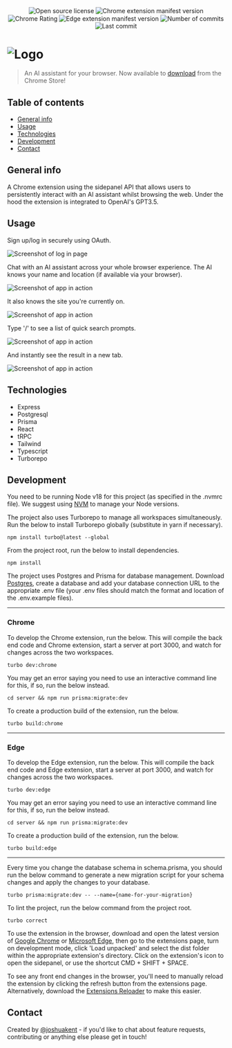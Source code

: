 <p align="center">
    <img alt="Open source license" src="https://img.shields.io/github/license/joshkent94/browsegpt?label=Open+Source+License" align="center">
    <img alt="Chrome extension manifest version" src="https://img.shields.io/github/manifest-json/v/joshkent94/browsegpt?filename=chrome-extension/public/manifest.json&label=Chrome+Version" align="center">
    <img alt="Chrome Rating" src="https://img.shields.io/chrome-web-store/rating/ijdehllahgkhhcoffcohgmbebcchdknb?label=Chrome+Rating" align="center">
    <img alt="Edge extension manifest version" src="https://img.shields.io/github/manifest-json/v/joshkent94/browsegpt?filename=edge-extension/public/manifest.json&label=Edge+Version" align="center">
    <img alt="Number of commits" src="https://img.shields.io/github/commit-activity/t/joshkent94/browsegpt/main?label=Commits" align="center">
    <img alt="Last commit" src="https://img.shields.io/github/last-commit/joshkent94/browsegpt/main?label=Last Commit" align="center">
</p>

<h1 >
    <img alt="Logo" src="./public/logo.png" align="center">
</h1>

> An AI assistant for your browser. Now available to [download](https://chrome.google.com/webstore/detail/browsegpt/ijdehllahgkhhcoffcohgmbebcchdknb) from the Chrome Store!

## Table of contents

-   [General info](#general-info)
-   [Usage](#usage)
-   [Technologies](#technologies)
-   [Development](#development)
-   [Contact](#contact)

## General info

A Chrome extension using the sidepanel API that allows users to persistently interact with an AI assistant whilst browsing the web. Under the hood the extension is integrated to OpenAI's GPT3.5.

## Usage

Sign up/log in securely using OAuth.

![Screenshot of log in page](./public/login.png)

Chat with an AI assistant across your whole browser experience. The AI knows your name and location (if available via your browser).

![Screenshot of app in action](./public/using-location.png)

It also knows the site you're currently on.

![Screenshot of app in action](./public/current-site.png)

Type '/' to see a list of quick search prompts.

![Screenshot of app in action](./public/command-ui.png)

And instantly see the result in a new tab.

![Screenshot of app in action](./public/command-result.png)

## Technologies

-   Express
-   Postgresql
-   Prisma
-   React
-   tRPC
-   Tailwind
-   Typescript
-   Turborepo

## Development

You need to be running Node v18 for this project (as specified in the .nvmrc file). We suggest using [NVM](https://github.com/nvm-sh/nvm) to manage your Node versions.

The project also uses Turborepo to manage all workspaces simultaneously. Run the below to install Turborepo globally (substitute in yarn if necessary).

```
npm install turbo@latest --global
```

From the project root, run the below to install dependencies.

```
npm install
```

The project uses Postgres and Prisma for database management. Download [Postgres](https://www.postgresql.org/download/), create a database and add your database connection URL to the appropriate .env file (your .env files should match the format and location of the .env.example files).

***

### Chrome

To develop the Chrome extension, run the below. This will compile the back end code and Chrome extension, start a server at port 3000, and watch for changes across the two workspaces.

```
turbo dev:chrome
```

You may get an error saying you need to use an interactive command line for this, if so, run the below instead.

```
cd server && npm run prisma:migrate:dev
```

To create a production build of the extension, run the below.

```
turbo build:chrome
```

***

### Edge

To develop the Edge extension, run the below. This will compile the back end code and Edge extension, start a server at port 3000, and watch for changes across the two workspaces.

```
turbo dev:edge
```

You may get an error saying you need to use an interactive command line for this, if so, run the below instead.

```
cd server && npm run prisma:migrate:dev
```

To create a production build of the extension, run the below.

```
turbo build:edge
```

***

Every time you change the database schema in schema.prisma, you should run the below command to generate a new migration script for your schema changes and apply the changes to your database.

```
turbo prisma:migrate:dev -- --name={name-for-your-migration}
```

To lint the project, run the below command from the project root.

```
turbo correct
```

To use the extension in the browser, download and open the latest version of [Google Chrome](https://www.google.com/intl/en_uk/chrome/dr/download/) or [Microsoft Edge](https://www.microsoft.com/en-us/edge/download?form=MA13FJ), then go to the extensions page, turn on development mode, click 'Load unpacked' and select the dist folder within the appropriate extension's directory. Click on the extension's icon to open the sidepanel, or use the shortcut CMD + SHIFT + SPACE.

To see any front end changes in the browser, you'll need to manually reload the extension by clicking the refresh button from the extensions page. Alternatively, download the [Extensions Reloader](https://chrome.google.com/webstore/detail/extensions-reloader/fimgfedafeadlieiabdeeaodndnlbhid) to make this easier.

## Contact

Created by [@joshuakent](mailto:josh.kent94@yahoo.co.uk) - if you'd like to chat about feature requests, contributing or anything else please get in touch!